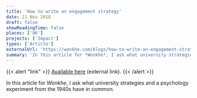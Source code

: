 ```yaml
---
title: 'How to write an engagement strategy'
date: 21 Nov 2018
draft: false
showReadingTime: false
places: ['UK']
projects: ['Impact']
types: ['Article']
externalUrl: 'https://wonkhe.com/blogs/how-to-write-an-engagement-strategy/'
summary: 'In this article for *Wonkhe*, I ask what university strategies and a psychology experiment from the 1940s have in common.'
---
```


{{< alert "link" >}}
[Available here](https://wonkhe.com/blogs/how-to-write-an-engagement-strategy/) (external link).
{{< /alert >}}

In this article for *Wonkhe*, I ask what university strategies and a psychology experiment from the 1940s have in common.